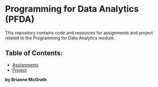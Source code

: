 # **Programming for Data Analytics (PFDA)**

This repository contains code and resources for assignments and project related to the Programming for Data Analytics module. 

## Table of Contents:

- [Assignments](assignments/)
- [Project](project/)


**by Brianne McGrath**